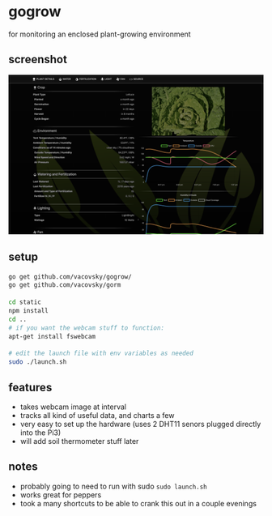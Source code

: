 # gogrow

for monitoring an enclosed plant-growing environment

## screenshot
![Alt text](/static/images/screenshot.png "Screenshot")

## setup

```bash
go get github.com/vacovsky/gogrow/
go get github.com/vacovsky/gorm

cd static
npm install
cd ..
# if you want the webcam stuff to function:
apt-get install fswebcam 

# edit the launch file with env variables as needed
sudo ./launch.sh
```

## features

- takes webcam image at interval
- tracks all kind of useful data, and charts a few
- very easy to set up the hardware (uses 2 DHT11 senors plugged directly into the Pi3)
- will add soil thermometer stuff later

## notes

- probably going to need to run with sudo `sudo launch.sh`
- works great for peppers
- took a many shortcuts to be able to crank this out in a couple evenings